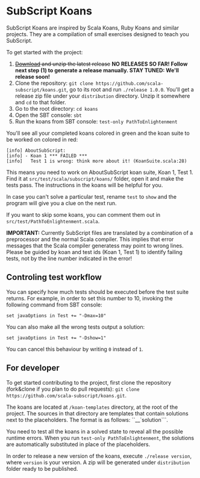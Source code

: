 # SubScript Koans
SubScript Koans are inspired by Scala Koans, Ruby Koans and similar projects.
They are a compilation of small exercises designed to teach you SubScript.

To get started with the project:

1. ~~[Download](#) and unzip the latest release~~ **NO RELEASES SO FAR! Follow next step (1) to generate a release manually. STAY TUNED: We'll release soon!**
1. Clone the repository: `git clone https://github.com/scala-subscript/koans.git`, go to its root and run `./release 1.0.0`. You'll get a release zip file under your `distribution` directory. Unzip it somewhere and `cd` to that folder.
2. Go to the root directory: `cd koans`
3. Open the SBT console: `sbt`
4. Run the koans from SBT console: `test-only PathToEnlightenment`

You'll see all your completed koans colored in green and the koan suite to be worked on colored in red:
```
[info] AboutSubScript:
[info] - Koan 1 *** FAILED ***
[info]   Test 1 is wrong: think more about it! (KoanSuite.scala:28)
```

This means you need to work on AboutSubScript koan suite, Koan 1, Test 1. Find it at `src/test/scala/subscript/koans/` folder, open it and make the tests pass.
The instructions in the koans will be helpful for you.

In case you can't solve a particular test, rename `test` to `show` and the program will give you a clue on the next run.

If you want to skip some koans, you can comment them out in `src/test/PathToEnlightenment.scala`.

**IMPORTANT:** Currently SubScript files are translated by a combination of a preprocessor and the normal Scala compiler. This implies that error messages that the Scala compiler generatess may point to wrong lines. Please be guided by koan and test ids (Koan 1, Test 1) to identify failing tests, not by the line number indicated in the error!

## Controling test workflow

You can specify how much tests should be executed before the test suite returns. For example, in order to set this number to 10, invoking the following command from SBT console:
```
set javaOptions in Test += "-Dmax=10"
```

You can also make all the wrong tests output a solution:
```
set javaOptions in Test += "-Dshow=1"
```

You can cancel this behaviour by writing `0` instead of `1`.

## For developer

To get started contributing to the project, first clone the repository (fork&clone if you plan to do pull requests): `git clone https://github.com/scala-subscript/koans.git`.

The koans are located at `/koan-templates` directory, at the root of the project. The sources in that directory are templates that contain solutions next to the placeholders. The format is as follows: ``__`solution```.

You need to test all the koans in a solved state to reveal all the possible runtime errors. When you run `test-only PathToEnlightenment`, the solutions are automatically substituted in place of the placeholders.

In order to release a new version of the koans, execute `./release version`, where `version` is your version. A zip will be generated under `distribution` folder ready to be published.